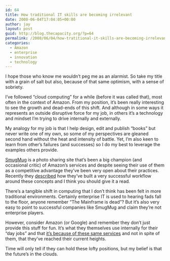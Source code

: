 ```yaml
---
id: 64
title: How traditional IT skills are becoming irrelevant
date: 2008-06-04T17:04:05+00:00
author: jay
layout: post
guid: http://blog.thecapacity.org/?p=64
permalink: /2008/06/04/how-tratitional-it-skills-are-becoming-irrelevant/
categories:
  - Amazon
  - enterprise
  - innovation
  - technology
---
```

I hope those who know me wouldn’t peg me as an alarmist. So take my title with a grain of salt but also, because of that same optimism, with a sense of sobriety.

I’ve followed “cloud computing” for a while (before it was called that), most often in the context of Amazon. From my position, it’s been really interesting to see the growth and dead-ends of this shift. And although in some ways it represents an outside disruptive force for my job, in others it’s a technology and mindset I’m trying to drive internally and externally.

My analogy for my job is that I help design, edit and publish “books” but never write one of my own, so some of my perspectives are gleaned second hand without the heat and intensity of battle. Yet, I’m also keen to learn from other’s failures (and successes) so I do my best to leverage the examples others provide.

[SmugMug](http://smugmug.com/) is a photo sharing site that’s been a big champion (and occasional critic) of Amazon’s services and despite seeing their use of them as a competitive advantage they’ve been very open about their practices. Recently they [described](http://blogs.smugmug.com/don/2008/06/03/skynet-lives-aka-ec2-smugmug/) how they’ve built a very successful workflow around these concepts and I think you should give it a read.

There’s a tangible shift in computing that I don’t think has been felt in more traditional environments. Certainly enterprise IT is used to hearing fads fall to the floor, anyone remember “The Mainframe is dead”? But it’s also very easy to point to successful companies like SmugMug and claim they’re not enterprise players.

However, consider Amazon (or Google) and remember they don’t just provide this stuff for fun. It’s what they themselves use internally for their “day jobs” and that [it’s because of these same services](http://www.techcrunch.com/2008/06/01/bezos-talks-web-services/) and not in spite of them, that they’ve reached their current heights.

Time will only tell if they can hold these lofty positions, but my belief is that the future’s in the clouds.

